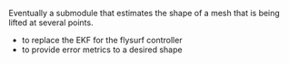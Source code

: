 Eventually a submodule that estimates the shape of a mesh that is being lifted at several points.

- to replace the EKF for the flysurf controller
- to provide error metrics to a desired shape
